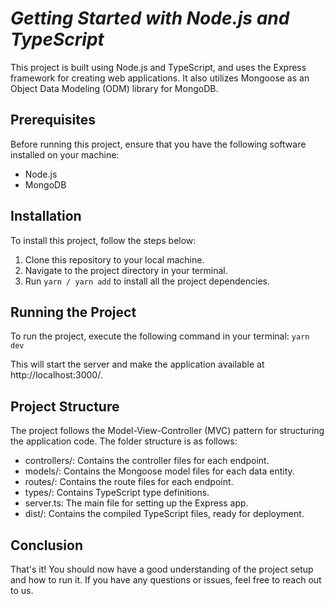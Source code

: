 # **_Getting Started with Node.js and TypeScript_**

This project is built using Node.js and TypeScript, and uses the Express framework for creating web applications. It also utilizes Mongoose as an Object Data Modeling (ODM) library for MongoDB.

## **Prerequisites**

Before running this project, ensure that you have the following software installed on your machine:

-   Node.js
-   MongoDB

## **Installation**

To install this project, follow the steps below:

1. Clone this repository to your local machine.
2. Navigate to the project directory in your terminal.
3. Run `yarn / yarn add` to install all the project dependencies.

## **Running the Project**

To run the project, execute the following command in your terminal: `yarn dev `

This will start the server and make the application available at http://localhost:3000/.

## **Project Structure**

The project follows the Model-View-Controller (MVC) pattern for structuring the application code. The folder structure is as follows:

 <!-- Contains the source code for the application. -->

-   controllers/: Contains the controller files for each endpoint.
-   models/: Contains the Mongoose model files for each data entity.
-   routes/: Contains the route files for each endpoint.
-   types/: Contains TypeScript type definitions.
-   server.ts: The main file for setting up the Express app.
-   dist/: Contains the compiled TypeScript files, ready for deployment.

## **Conclusion**

That's it! You should now have a good understanding of the project setup and how to run it. If you have any questions or issues, feel free to reach out to us.

